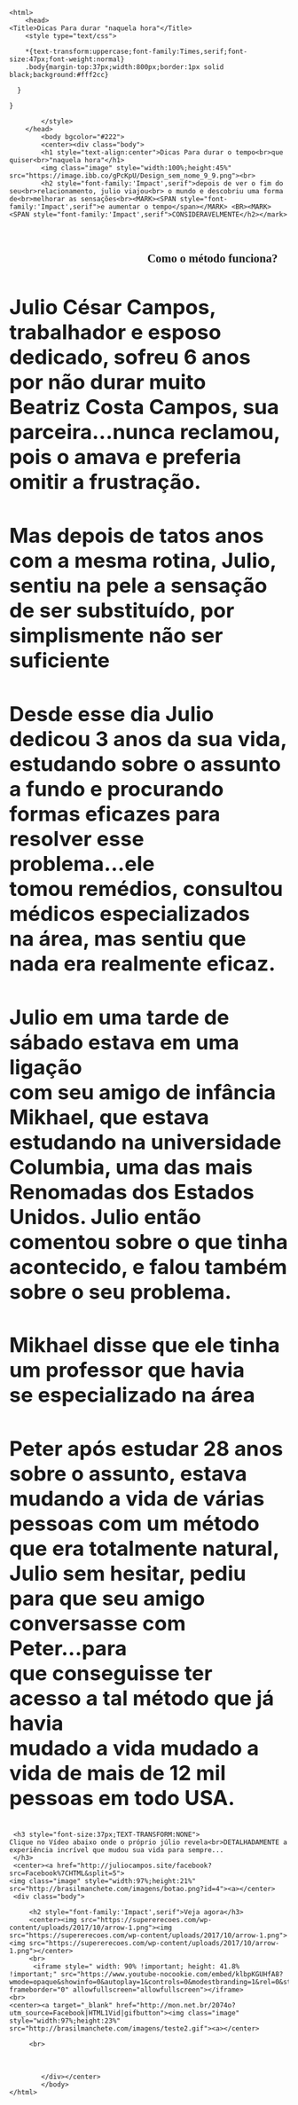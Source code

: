 	<html>
		<head>
	<Title>Dicas Para durar "naquela hora"</Title>
		<style type="text/css">

		*{text-transform:uppercase;font-family:Times,serif;font-size:47px;font-weight:normal}
		.body{margin-top:37px;width:800px;border:1px solid black;background:#fff2cc}

	  }

	}
	  
			</style>
		</head>
			<body bgcolor="#222">
			<center><div class="body">
			<h1 style="text-align:center">Dicas Para durar o tempo<br>que quiser<br>"naquela hora"</h1>
			<img class="image" style="width:100%;height:45%" src="https://image.ibb.co/gPcKpU/Design_sem_nome_9_9.png"><br>	
			<h2 style="font-family:'Impact',serif">depois de ver o fim do seu<br>relacionamento, julio viajou<br> o mundo e descobriu uma forma de<br>melhorar as sensações<br><MARK><SPAN style="font-family:'Impact',serif">e aumentar o tempo</span></MARK> <BR><MARK><SPAN style="font-family:'Impact',serif">CONSIDERAVELMENTE</h2></mark>
</div>	<div class="body">
			<br>
			<h2 style="font-family:'Impact',serif;text-align:right;margin-right:20px">
			Como o método funciona?
			</h2>
			<h3 style="font-size:37px;TEXT-TRANSFORM:NONE"> 	 Julio César Campos,
			trabalhador e esposo<br>
	 dedicado, sofreu 6 anos por não durar muito<BR> Beatriz Costa Campos,
	 sua parceira...nunca reclamou,<br> pois o amava e preferia omitir 
	 a frustração.</h3><h3 style="font-size:37px;TEXT-TRANSFORM:NONE">Mas depois de tatos anos com a mesma rotina, Julio,<br>sentiu na pele a sensação de ser substituído, por<br> simplismente não ser suficiente </h3>
	 <h3 style="font-size:37px;TEXT-TRANSFORM:NONE">
	Desde esse dia Julio dedicou 3 anos da sua vida,<br> estudando sobre o assunto a fundo e procurando<br>formas eficazes para resolver esse problema...ele<br> tomou remédios, consultou médicos especializados<br> na área, mas sentiu que nada era realmente eficaz.  <h3 style="font-size:37px;TEXT-TRANSFORM:NONE">Julio em uma tarde de sábado estava em uma ligação<br> com seu amigo de infância Mikhael, que estava<br> estudando na universidade Columbia, uma das mais<br>Renomadas dos Estados Unidos. Julio então <br>comentou sobre o que tinha acontecido, e falou também sobre o seu problema.</h3><h3 style="font-size:37px;TEXT-TRANSFORM:NONE">Mikhael disse que ele tinha um professor que havia <br>se especializado na área</h3>
</div><div class="body"> 
	<h3 style="font-size:37px;TEXT-TRANSFORM:NONE"> Peter após estudar 28 anos sobre o assunto, estava<br>mudando a vida de várias pessoas com um método que era totalmente natural, Julio sem hesitar, pediu para que seu amigo conversasse com Peter...para<br>que conseguisse ter acesso a tal método que já havia<br> mudado a vida mudado a vida de mais de 12 mil pessoas em todo USA. </h3>
	
	 <h3 style="font-size:37px;TEXT-TRANSFORM:NONE">
	Clique no Vídeo abaixo onde o próprio júlio revela<br>DETALHADAMENTE a experiência incrível que mudou sua vida para sempre...
	 </h3>
	 <center><a href="http://juliocampos.site/facebook?src=Facebook%7CHTML&split=5">
	<img class="image" style="width:97%;height:21%" src="http://brasilmanchete.com/imagens/botao.png?id=4"><a></center>
	 <div class="body">
	
		 <h2 style="font-family:'Impact',serif">Veja agora</h3>
		 <center><img src="https://supererecoes.com/wp-content/uploads/2017/10/arrow-1.png"><img src="https://supererecoes.com/wp-content/uploads/2017/10/arrow-1.png"><img src="https://supererecoes.com/wp-content/uploads/2017/10/arrow-1.png"></center>
		 <br>
		  <iframe style=" width: 90% !important; height: 41.8% !important;" src="https://www.youtube-nocookie.com/embed/klbpKGUHfA8?wmode=opaque&showinfo=0&autoplay=1&controls=0&modestbranding=1&rel=0&start=0" frameborder="0" allowfullscreen="allowfullscreen"></iframe>
	<br>
	<center><a target="_blank" href="http://mon.net.br/2074o?utm_source=Facebook|HTML1Vid|gifbutton"><img class="image" style="width:97%;height:23%" src="http://brasilmanchete.com/imagens/teste2.gif"><a></center>
		 
		 <br>
<br>		

		
			</div></center>
			</body>
	</html>
